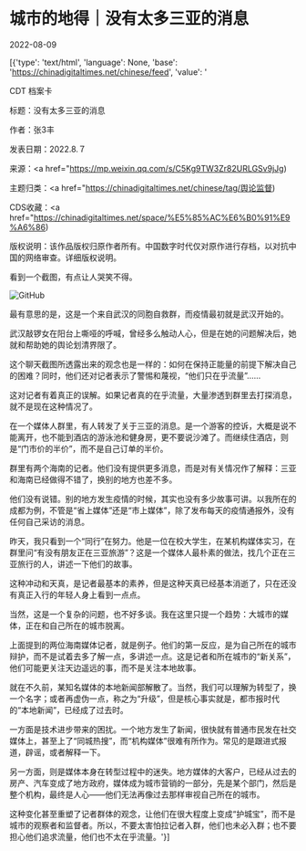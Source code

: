 # 城市的地得｜没有太多三亚的消息

2022-08-09

[{'type': 'text/html', 'language': None, 'base': 'https://chinadigitaltimes.net/chinese/feed', 'value': '

CDT 档案卡

标题：没有太多三亚的消息

作者：张3丰

发表日期：2022.8.７

来源：<a href="https://mp.weixin.qq.com/s/C5Kg9TW3Zr82URLGSv9jJg)

主题归类：<a href="https://chinadigitaltimes.net/chinese/tag/舆论监督)

CDS收藏：<a href="https://chinadigitaltimes.net/space/%E5%85%AC%E6%B0%91%E9%A6%86)

版权说明：该作品版权归原作者所有。中国数字时代仅对原作进行存档，以对抗中国的网络审查。详细版权说明。





看到一个截图，有点让人哭笑不得。

![GitHub](https://chinadigitaltimes.net/chinese/files/2022/08/post-685458-62f1c1128cdb0.)

最有意思的是，这是一个来自武汉的同胞自救群，而疫情最初就是武汉开始的。

武汉敲锣女在阳台上嘶哑的呼喊，曾经多么触动人心，但是在她的问题解决后，她就和帮助她的舆论划清界限了。

这个聊天截图所透露出来的观念也是一样的：如何在保持正能量的前提下解决自己的困难？同时，他们还对记者表示了警惕和蔑视，“他们只在乎流量”……

这对记者有着真正的误解。如果记者真的在乎流量，大量渗透到群里去打探消息，就不是现在这种情况了。

在一个媒体人群里，有人转发了关于三亚的消息。是一个游客的控诉，大概是说不能离开，也不能到酒店的游泳池和健身房，更不要说沙滩了。而继续住酒店，则是“门市价的半价”，而不是自己订单的半价。

群里有两个海南的记者。他们没有提供更多消息，而是对有关情况作了解释：三亚和海南已经做得不错了，换别的地方也差不多。

他们没有说错。别的地方发生疫情的时候，其实也没有多少故事可讲。以我所在的成都为例，不管是“省上媒体”还是“市上媒体”，除了发布每天的疫情通报外，没有任何自己采访的消息。

昨天，我只看到一个“同行”在努力。他是一位在校大学生，在某机构媒体实习，在群里问“有没有朋友正在三亚旅游”？这是一个媒体人最朴素的做法，找几个正在三亚旅行的人，讲述一下他们的故事。

这种冲动和天真，是记者最基本的素养，但是这种天真已经基本消逝了，只在还没有真正入行的年轻人身上看到一点点。

当然，这是一个复杂的问题，也不好多谈。我在这里只提一个趋势：大城市的媒体，正在和自己所在的城市脱离。

上面提到的两位海南媒体记者，就是例子。他们的第一反应，是为自己所在的城市辩护，而不是试着去多了解一点，多讲述一点。这是记者和所在城市的“新关系”，他们可能更关注天边遥远的事，而不是关注本地故事。

就在不久前，某知名媒体的本地新闻部解散了。当然，我们可以理解为转型了，换一个名字；或者再虚伪一点，称之为“升级”，但是核心事实就是，都市报时代的“本地新闻”，已经成了过去时。

一方面是技术进步带来的困扰。一个地方发生了新闻，很快就有普通市民发在社交媒体上，甚至上了“同城热搜”，而“机构媒体”很难有所作为。常见的是跟进式报道，辟谣，或者解释一下。

另一方面，则是媒体本身在转型过程中的迷失。地方媒体的大客户，已经从过去的房产、汽车变成了地方政府，媒体成为城市营销的一部分，先是某个部门，然后是整个机构，最终是人心——他们无法再像过去那样审视自己所在的城市。

这种变化甚至重塑了记者群体的观念，让他们在很大程度上变成“护城宝”，而不是城市的观察者和监督者。所以，不要太害怕拉记者入群，他们也未必入群；也不要担心他们追求流量，他们也不太在乎流量。'}]